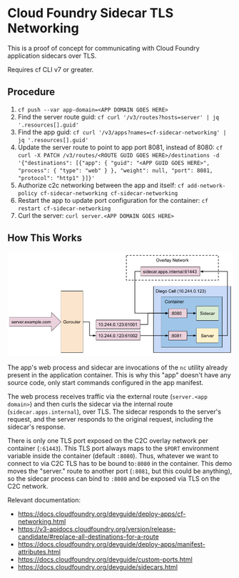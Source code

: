 # Cloud Foundry Sidecar TLS Networking

This is a proof of concept for communicating with Cloud Foundry application
sidecars over TLS.

Requires cf CLI v7 or greater.

## Procedure 

1. `cf push --var app-domain=<APP DOMAIN GOES HERE>`
1. Find the server route guid: `cf curl '/v3/routes?hosts=server' | jq '.resources[].guid'`
1. Find the app guid: `cf curl '/v3/apps?names=cf-sidecar-networking' | jq '.resources[].guid'`
1. Update the server route to point to app port 8081, instead of 8080: `cf curl -X PATCH /v3/routes/<ROUTE GUID GOES HERE>/destinations -d '{"destinations": [{"app": { "guid": "<APP GUID GOES HERE>", "process": { "type": "web" } }, "weight": null, "port": 8081, "protocol": "http1" }]}'`
1. Authorize c2c networking between the app and itself: `cf add-network-policy cf-sidecar-networking cf-sidecar-networking`
1. Restart the app to update port configuration for the container: `cf restart cf-sidecar-networking`
1. Curl the server: `curl server.<APP DOMAIN GOES HERE>`

## How This Works

![CF Sidecar Networking Diagram](cf-sidecar-networking.png)

The app's web process and sidecar are invocations of the `nc` utility already
present in the application container. This is why this "app" doesn't have any
source code, only start commands configured in the app manifest.

The web process receives traffic via the external route (`server.<app domain>`)
and then curls the sidecar via the internal route (`sidecar.apps.internal`),
over TLS. The sidecar responds to the server's request, and the server responds
to the original request, including the sidecar's response.

There is only one TLS port exposed on the C2C overlay network per container 
(`:61443`). This TLS port always maps to the `$PORT` environment variable
inside the container (default `:8080`). Thus, whatever we want to connect to
via C2C TLS has to be bound to`:8080` in the container. This demo moves the
"server.<app domain>" route to another port (`:8081`, but this could be
anything), so the sidecar process can bind to `:8080` and be exposed via TLS
on the C2C network.

Relevant documentation:
- https://docs.cloudfoundry.org/devguide/deploy-apps/cf-networking.html
- https://v3-apidocs.cloudfoundry.org/version/release-candidate/#replace-all-destinations-for-a-route
- https://docs.cloudfoundry.org/devguide/deploy-apps/manifest-attributes.html
- https://docs.cloudfoundry.org/devguide/custom-ports.html
- https://docs.cloudfoundry.org/devguide/sidecars.html
